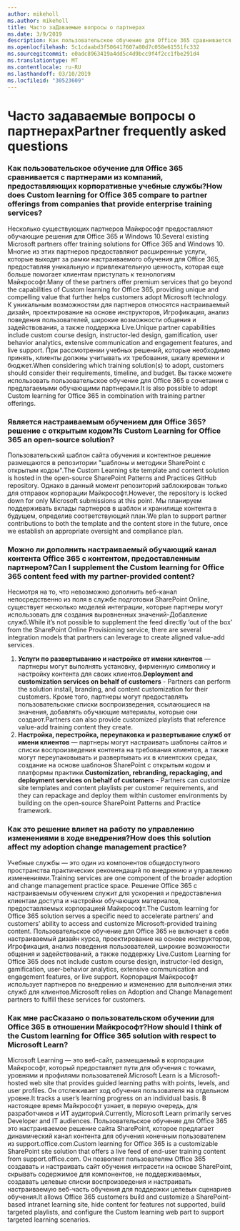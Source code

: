 ```yaml
---
author: mikeholl
ms.author: mikeholl
title: Часто заДаваемые вопросы о партнерах
ms.date: 3/9/2019
description: Как пользовательское обучение для Office 365 сравнивается с партнерами из компаний, предоставляющих корпоративные учебные службы?
ms.openlocfilehash: 5c1cdaabd3f506417607a80d7c058e61551fc332
ms.sourcegitcommit: e0adc8963419a4dd5c4d9bcc9f4f2cc1fbe291d4
ms.translationtype: MT
ms.contentlocale: ru-RU
ms.lasthandoff: 03/10/2019
ms.locfileid: "30523609"
---
```

# <a name="partner-frequently-asked-questions"></a><span data-ttu-id="1ae83-103">Часто задаваемые вопросы о партнерах</span><span class="sxs-lookup"><span data-stu-id="1ae83-103">Partner frequently asked questions</span></span>

### <a name="how-does-custom-learning-for-office-365-compare-to-partner-offerings-from-companies-that-provide-enterprise-training-services"></a><span data-ttu-id="1ae83-104">Как пользовательское обучение для Office 365 сравнивается с партнерами из компаний, предоставляющих корпоративные учебные службы?</span><span class="sxs-lookup"><span data-stu-id="1ae83-104">How does Custom learning for Office 365 compare to partner offerings from companies that provide enterprise training services?</span></span>
<span data-ttu-id="1ae83-105">Несколько существующих партнеров Майкрософт предоставляют обучающие решения для Office 365 и Windows 10.</span><span class="sxs-lookup"><span data-stu-id="1ae83-105">Several existing Microsoft partners offer training solutions for Office 365 and Windows 10.</span></span> <span data-ttu-id="1ae83-106">Многие из этих партнеров предоставляют расширенные услуги, которые выходят за рамки настраиваемого обучения для Office 365, предоставляя уникальную и привлекательную ценность, которая еще больше помогает клиентам приступать к технологиям Майкрософт.</span><span class="sxs-lookup"><span data-stu-id="1ae83-106">Many of these partners offer premium services that go beyond the capabilities of Custom learning for Office 365, providing unique and compelling value that further helps customers adopt Microsoft technology.</span></span> <span data-ttu-id="1ae83-107">К уникальным возможностям для партнеров относятся настраиваемый дизайн, проектирование на основе инструкторов, Игрофикация, анализ поведения пользователей, широкие возможности общения и задействования, а также поддержка Live.</span><span class="sxs-lookup"><span data-stu-id="1ae83-107">Unique partner capabilities include custom course design, instructor-led design, gamification, user behavior analytics, extensive communication and engagement features, and live support.</span></span> <span data-ttu-id="1ae83-108">При рассмотрении учебных решений, которые необходимо принять, клиенты должны учитывать их требования, шкалу времени и бюджет.</span><span class="sxs-lookup"><span data-stu-id="1ae83-108">When considering which training solution(s) to adopt, customers should consider their requirements, timeline, and budget.</span></span> <span data-ttu-id="1ae83-109">Вы также можете использовать пользовательское обучение для Office 365 в сочетании с предлагаемыми обучающими партнерами.</span><span class="sxs-lookup"><span data-stu-id="1ae83-109">It is also possible to adopt Custom learning for Office 365 in combination with training partner offerings.</span></span>
 
### <a name="is-custom-learning-for-office-365-an-open-source-solution"></a><span data-ttu-id="1ae83-110">Является настраиваемым обучением для Office 365? решение с открытым кодом?</span><span class="sxs-lookup"><span data-stu-id="1ae83-110">Is Custom Learning for Office 365 an open-source solution?</span></span>
<span data-ttu-id="1ae83-111">Пользовательский шаблон сайта обучения и контентное решение размещаются в репозитории "шаблоны и методики SharePoint с открытым кодом".</span><span class="sxs-lookup"><span data-stu-id="1ae83-111">The Custom Learning site template and content solution is hosted in the open-source SharePoint Patterns and Practices GitHub repository.</span></span> <span data-ttu-id="1ae83-112">Однако в данный момент репозиторий заблокирован только для отправок корпорации Майкрософт.</span><span class="sxs-lookup"><span data-stu-id="1ae83-112">However, the repository is locked down for only Microsoft submissions at this point.</span></span> <span data-ttu-id="1ae83-113">Мы планируем поддерживать вклады партнеров в шаблон и хранилище контента в будущем, определив соответствующий план.</span><span class="sxs-lookup"><span data-stu-id="1ae83-113">We plan to support partner contributions to both the template and the content store in the future, once we establish an appropriate oversight and compliance plan.</span></span>  

### <a name="can-i-supplement-the-custom-learning-for-office-365-content-feed-with-my-partner-provided-content"></a><span data-ttu-id="1ae83-114">Можно ли дополнить настраиваемый обучающий канал контента Office 365 с контентом, предоставленным партнером?</span><span class="sxs-lookup"><span data-stu-id="1ae83-114">Can I supplement the Custom learning for Office 365 content feed with my partner-provided content?</span></span> 
<span data-ttu-id="1ae83-115">Несмотря на то, что невозможно дополнить веб-канал непосредственно из поля в службе подготовки SharePoint Online, существует несколько моделей интеграции, которые партнеры могут использовать для создания выровненных значений-Добавление служб.</span><span class="sxs-lookup"><span data-stu-id="1ae83-115">While it’s not possible to supplement the feed directly ‘out of the box’ from the SharePoint Online Provisioning service, there are several integration models that partners can leverage to create aligned value-add services.</span></span>

1. <span data-ttu-id="1ae83-116">**Услуги по развертыванию и настройке от имени клиентов** — партнеры могут выполнять установку, фирменную символику и настройку контента для своих клиентов.</span><span class="sxs-lookup"><span data-stu-id="1ae83-116">**Deployment and customization services on behalf of customers** - Partners can perform the solution install, branding, and content customization for their customers.</span></span> <span data-ttu-id="1ae83-117">Кроме того, партнеры могут предоставлять пользовательские списки воспроизведения, ссылающиеся на значения, добавлять обучающие материалы, которые они создают.</span><span class="sxs-lookup"><span data-stu-id="1ae83-117">Partners can also provide customized playlists that reference value-add training content they create.</span></span> 
2. <span data-ttu-id="1ae83-118">**Настройка, перестройка, переупаковка и развертывание служб от имени клиентов** — партнеры могут настраивать шаблоны сайтов и списки воспроизведения контента на требования клиентов, а также могут переупаковывать и развертывать их в клиентских средах, создание на основе шаблонов SharePoint с открытым кодом и платформы практики.</span><span class="sxs-lookup"><span data-stu-id="1ae83-118">**Customization, rebranding, repackaging, and deployment services on behalf of customers** - Partners can customize site templates and content playlists per customer requirements, and they can repackage and deploy them within customer environments by building on the open-source SharePoint Patterns and Practice framework.</span></span> 

### <a name="how-does-this-solution-affect-my-adoption-change-management-practice"></a><span data-ttu-id="1ae83-119">Как это решение влияет на работу по управлению изменениями в ходе внедрения?</span><span class="sxs-lookup"><span data-stu-id="1ae83-119">How does this solution affect my adoption change management practice?</span></span> 
<span data-ttu-id="1ae83-120">Учебные службы — это один из компонентов общедоступного пространства практических рекомендаций по внедрению и управлению изменениями.</span><span class="sxs-lookup"><span data-stu-id="1ae83-120">Training services are one component of the broader adoption and change management practice space.</span></span> <span data-ttu-id="1ae83-121">Решение Office 365 с настраиваемым обучением служит для ускорения и предоставления клиентам доступа и настройки обучающих материалов, предоставляемых корпорацией Майкрософт.</span><span class="sxs-lookup"><span data-stu-id="1ae83-121">The Custom learning for Office 365 solution serves a specific need to accelerate partners’ and customers’ ability to access and customize Microsoft-provided training content.</span></span> <span data-ttu-id="1ae83-122">Пользовательское обучение для Office 365 не включает в себя настраиваемый дизайн курса, проектирование на основе инструкторов, Игрофикация, анализ поведения пользователей, широкие возможности общения и задействований, а также поддержку Live.</span><span class="sxs-lookup"><span data-stu-id="1ae83-122">Custom Learning for Office 365 does not include custom course design, instructor-led design, gamification, user-behavior analytics, extensive communication and engagement features, or live support.</span></span> <span data-ttu-id="1ae83-123">Корпорация Майкрософт использует партнеров по внедрению и изменению для выполнения этих служб для клиентов.</span><span class="sxs-lookup"><span data-stu-id="1ae83-123">Microsoft relies on Adoption and Change Management partners to fulfill these services for customers.</span></span> 

### <a name="how-should-i-think-of-the-custom-learning-for-office-365-solution-with-respect-to-microsoft-learn"></a><span data-ttu-id="1ae83-124">Как мне расСказано о пользовательском обучении для Office 365 в отношении Майкрософт?</span><span class="sxs-lookup"><span data-stu-id="1ae83-124">How should I think of the Custom learning for Office 365 solution with respect to Microsoft Learn?</span></span>
<span data-ttu-id="1ae83-125">Microsoft Learning — это веб-сайт, размещаемый в корпорации Майкрософт, который предоставляет пути для обучения с точками, уровнями и профилями пользователей.</span><span class="sxs-lookup"><span data-stu-id="1ae83-125">Microsoft Learn is a Microsoft-hosted web site that provides guided learning paths with points, levels, and user profiles.</span></span> <span data-ttu-id="1ae83-126">Он отслеживает ход обучения пользователя на отдельном уровне.</span><span class="sxs-lookup"><span data-stu-id="1ae83-126">It tracks a user’s learning progress on an individual basis.</span></span> <span data-ttu-id="1ae83-127">В настоящее время Майкрософт узнает, в первую очередь, для разработчиков и ИТ аудиторий.</span><span class="sxs-lookup"><span data-stu-id="1ae83-127">Currently, Microsoft Learn primarily serves Developer and IT audiences.</span></span> <span data-ttu-id="1ae83-128">Пользовательское обучение для Office 365 это настраиваемое решение сайта SharePoint, которое предлагает динамический канал контента для обучения конечным пользователем из support.office.com.</span><span class="sxs-lookup"><span data-stu-id="1ae83-128">Custom learning for Office 365 is a customizable SharePoint site solution that offers a live feed of end-user training content from support.office.com.</span></span> <span data-ttu-id="1ae83-129">Он позволяет пользователям Office 365 создавать и настраивать сайт обучения интрасети на основе SharePoint, скрывать содержимое для компонентов, не поддерживаемых, создавать целевые списки воспроизведения и настраивать настраиваемую веб-часть обучения для поддержки целевых сценариев обучения.</span><span class="sxs-lookup"><span data-stu-id="1ae83-129">It allows Office 365 customers build and customize a SharePoint-based intranet learning site, hide content for features not supported, build targeted playlists, and configure the Custom learning web part to support targeted learning scenarios.</span></span>
